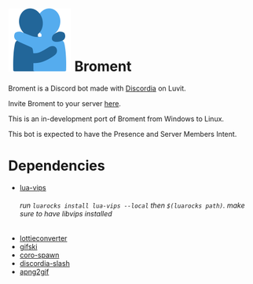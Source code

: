 # <img src="https://raw.githubusercontent.com/CoolingTool/Broment/main/misc/broment.png" width="128"> Broment

Broment is a Discord bot made with [Discordia](https://github.com/SinisterRectus/Discordia/) on Luvit.

Invite Broment to your server [here](https://discord.com/api/oauth2/authorize?client_id=745478766775762955&permissions=2147483639&scope=applications.commands%20bot).

This is an in-development port of Broment from Windows to Linux.

This bot is expected to have the Presence and Server Members Intent.

# Dependencies

- [lua-vips](https://github.com/libvips/lua-vips) <h6>run `luarocks install lua-vips --local` then `$(luarocks path)`. make sure to have libvips installed</h6>
- [lottieconverter](https://github.com/sot-tech/LottieConverter)
- [gifski](https://gif.ski/)
- [coro-spawn](https://luvit.io/lit.html#coro-spawn)
- [discordia-slash](https://github.com/GitSparTV/discordia-slash)
- [apng2gif](http://apng2gif.sourceforge.net/)